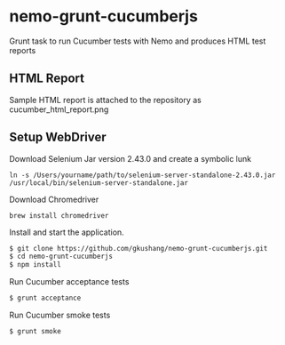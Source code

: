 # nemo-grunt-cucumberjs

Grunt task to run Cucumber tests with Nemo and produces HTML test reports

## HTML Report

Sample HTML report is attached to the repository as cucumber_html_report.png

## Setup WebDriver

Download Selenium Jar version 2.43.0 and create a symbolic lunk

``` shell
ln -s /Users/yourname/path/to/selenium-server-standalone-2.43.0.jar /usr/local/bin/selenium-server-standalone.jar
```

Download Chromedriver
``` shell
brew install chromedriver
```

Install and start the application.

```bash
$ git clone https://github.com/gkushang/nemo-grunt-cucumberjs.git
$ cd nemo-grunt-cucumberjs
$ npm install
```

Run Cucumber acceptance tests

```bash
$ grunt acceptance
```

Run Cucumber smoke tests

```bash
$ grunt smoke
```
